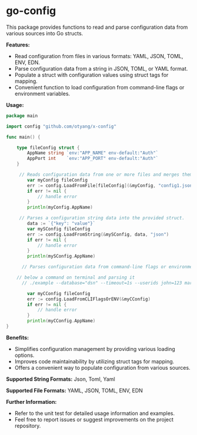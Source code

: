 # go-config
This package provides functions to read and parse configuration data from various sources into Go structs.

**Features:**
* Read configuration from files in various formats: YAML, JSON, TOML, ENV, EDN.
* Parse configuration data from a string in JSON, TOML, or YAML format.
* Populate a struct with configuration values using struct tags for mapping.
* Convenient function to load configuration from command-line flags or environment variables.
 

**Usage:**
```go
package main

import config "github.com/otyang/x-config"

func main() {

	type fileConfig struct {
		AppName string `env:"APP_NAME" env-default:"Auth"`
		AppPort int    `env:"APP_PORT" env-default:"Auth"`
	}

	 // Reads configuration data from one or more files and merges them into the provided struct. 
		var myConfig fileConfig
		err := config.LoadFromFile[fileConfig](&myConfig, "config1.json", "config2.yaml", ....)
		if err != nil {
			// handle error
		}
		println(myConfig.AppName) 

	 // Parses a configuration string data into the provided struct. 
		data := `{"key": "value"}`
		var mySConfig fileConfig
		err := config.LoadFromString(&mySConfig, data, "json")
		if err != nil {
			// handle error
		}
		println(mySConfig.AppName) 

	  // Parses configuration data from command-line flags or environment variables. 

	// below a command on terminal and parsing it
	  // ./example --database="dsn" --timeout=1s --userids john=123 mary=456 -v=true --workers=8 --custom=only-custom

		var myCConfig fileConfig
		err := config.LoadFromCLIFlagsOrENV(&myCConfig)
		if err != nil {
			// handle error
		}
		println(myCConfig.AppName) 
}
```

**Benefits:** 
* Simplifies configuration management by providing various loading options.
* Improves code maintainability by utilizing struct tags for mapping.
* Offers a convenient way to populate configuration from various sources.

**Supported String Formats:** Json, Toml, Yaml

**Supported File Formats:** YAML, JSON, TOML, ENV, EDN

**Further Information:** 
* Refer to the unit test for detailed usage information and examples.
* Feel free to report issues or suggest improvements on the project repository.
